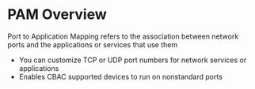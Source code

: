 # PAM Overview

Port to Application Mapping refers to the association between network ports and the applications or services that use them

* You can customize TCP or UDP port numbers for network services or applications
* Enables CBAC supported devices to run on nonstandard ports
